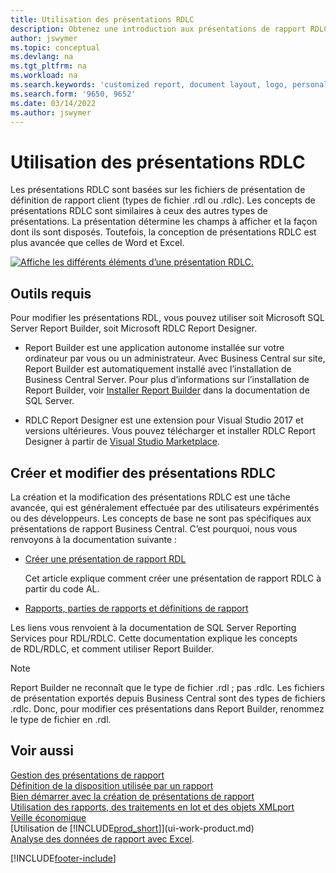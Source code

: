 ```yaml
---
title: Utilisation des présentations RDLC
description: Obtenez une introduction aux présentations de rapport RDLC.
author: jswymer
ms.topic: conceptual
ms.devlang: na
ms.tgt_pltfrm: na
ms.workload: na
ms.search.keywords: 'customized report, document layout, logo, personalize'
ms.search.form: '9650, 9652'
ms.date: 03/14/2022
ms.author: jswymer
---
```

# <a name="working-with-rdlc-layouts"></a>Utilisation des présentations RDLC

Les présentations RDLC sont basées sur les fichiers de présentation de définition de rapport client (types de fichier .rdl ou .rdlc). Les concepts de présentations RDLC sont similaires à ceux des autres types de présentations. La présentation détermine les champs à afficher et la façon dont ils sont disposés. Toutefois, la conception de présentations RDLC est plus avancée que celles de Word et Excel.

[![Affiche les différents éléments d’une présentation RDLC.](media/rdlc-layout.png)](media/rdlc-layout.png#lightbox)

## <a name="required-tools"></a>Outils requis

Pour modifier les présentations RDL, vous pouvez utiliser soit Microsoft SQL Server Report Builder, soit Microsoft RDLC Report Designer.

- Report Builder est une application autonome installée sur votre ordinateur par vous ou un administrateur. Avec Business Central sur site, Report Builder est automatiquement installé avec l’installation de Business Central Server. Pour plus d’informations sur l’installation de Report Builder, voir [Installer Report Builder](/sql/reporting-services/install-windows/install-report-builder) dans la documentation de SQL Server.

- RDLC Report Designer est une extension pour Visual Studio 2017 et versions ultérieures. Vous pouvez télécharger et installer RDLC Report Designer à partir de [Visual Studio Marketplace](https://marketplace.visualstudio.com/items?itemName=ProBITools.MicrosoftRdlcReportDesignerforVisualStudio-18001).

## <a name="create-and-modify-rdlc-layouts"></a>Créer et modifier des présentations RDLC

La création et la modification des présentations RDLC est une tâche avancée, qui est généralement effectuée par des utilisateurs expérimentés ou des développeurs. Les concepts de base ne sont pas spécifiques aux présentations de rapport Business Central. C’est pourquoi, nous vous renvoyons à la documentation suivante :

- [Créer une présentation de rapport RDL](/dynamics365/business-central/dev-itpro/developer/devenv-howto-rdl-report-layout)

    Cet article explique comment créer une présentation de rapport RDLC à partir du code AL.

- [Rapports, parties de rapports et définitions de rapport ](/sql/reporting-services/report-design/reports-report-parts-and-report-definitions-report-builder-and-ssrs?)

 Les liens vous renvoient à la documentation de SQL Server Reporting Services pour RDL/RDLC. Cette documentation explique les concepts  
de RDL/RDLC, et comment utiliser Report Builder.

> [!NOTE]
> Report Builder ne reconnaît que le type de fichier .rdl ; pas .rdlc. Les fichiers de présentation exportés depuis Business Central sont des types de fichiers .rdlc. Donc, pour modifier ces présentations dans Report Builder, renommez le type de fichier en .rdl.

## <a name="see-also"></a>Voir aussi

[Gestion des présentations de rapport](ui-manage-report-layouts.md)  
[Définition de la disposition utilisée par un rapport](ui-set-report-layout.md)  
[Bien démarrer avec la création de présentations de rapport](ui-get-started-layouts.md)  
[Utilisation des rapports, des traitements en lot et des objets XMLport](ui-work-report.md)  
[Veille économique](bi.md)  
[Utilisation de [!INCLUDE[prod_short](includes/prod_short.md)]](ui-work-product.md)  
[Analyse des données de rapport avec Excel](report-analyze-excel.md).

[!INCLUDE[footer-include](includes/footer-banner.md)]
